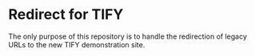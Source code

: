 # Redirect for TIFY

The only purpose of this repository is to handle the redirection of legacy URLs to the new TIFY demonstration site.
